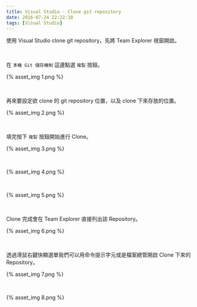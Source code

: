 ```yaml
---
title: Visual Studio - Clone git repository
date: 2016-07-24 22:22:18
tags: [Visual Studio]
---
```


使用 Visual Studio clone git repository，先將 Team Explorer 視窗開啟。  

<!-- More -->

<br/>


在 `本機 Git 儲存機制` 這邊點選 `複製` 按鈕。  

{% asset_img 1.png %}

<br/>


再來要設定欲 clone 的 git repository 位置，以及 clone 下來存放的位置。  

{% asset_img 2.png %}

<br/>


填完按下 `複製` 按鈕開始進行 Clone。  

{% asset_img 3.png %}

<br/>


{% asset_img 4.png %}

<br/>


{% asset_img 5.png %}

<br/>


Clone 完成會在 Team Explorer 直接列出該 Repository。  

{% asset_img 6.png %}

<br/>


透過滑鼠右鍵快顯選單我們可以用命令提示字元或是檔案總管開啟 Clone 下來的 Repository。  

{% asset_img 7.png %}

<br/>


{% asset_img 8.png %}

<br/>
